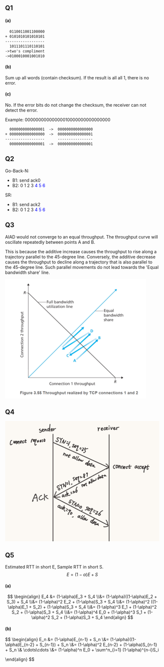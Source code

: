 ## Q1

#### (a)

```
  0110011001100000
+ 0101010101010101
------------------
  1011101110110101
->two's compliment
->0100010001001010
```

#### (b)

Sum up all words (contain checksum). If the result is all all 1, there is no error. 

#### (c)

No. If the error bits do not change the checksum, the receiver can not detect the error.

Example: 00000000000000010000000000000000

```
  0000000000000001  ->  0000000000000000
+ 0000000000000000  ->  0000000000000001
------------------      ----------------
  0000000000000001  ->  0000000000000001
```



## Q2

Go-Back-N:

- B1: send ack0
- B2: 0 1 2 3  <font color="blue">4 5 6</font>

SR:

- B1: send ack2
- B2: 0 1 2 3  <font color="blue">4 5 6</font>

## Q3

AIAD would not converge to an equal throughput. The throughput curve will oscillate repeatedly between points A and B.

This is because the additive increase causes the throughput to rise along a trajectory parallel to the 45-degree line. Conversely, the additive decrease causes the throughput to decline along a trajectory that is also parallel to the 45-degree line.  Such parallel movements do not lead towards the 'Equal bandwidth share' line.

![image-20231126165931572](Q3.png)

## Q4

<img src="Q4.jpg" style="zoom:50%;" />



## Q5

Estimated RTT in short E, Sample RTT in short S.
$$
E = (1-\alpha)E + S
$$

#### (a)

$$
\begin{align}
E_4 &= (1-\alpha)E_3 + S_4
\\&= (1-\alpha)((1-\alpha)E_2 + S_3) + S_4 
\\&= (1-\alpha)^2 E_2 + (1-\alpha)S_3 + S_4
\\&= (1-\alpha)^2 ((1-\alpha)E_1 + S_2) + (1-\alpha)S_3 + S_4
\\&= (1-\alpha)^3 E_1 + (1-\alpha)^2 S_2 + (1-\alpha)S_3 + S_4
\\&= (1-\alpha)^4 E_0 + (1-\alpha)^3 S_1 + (1-\alpha)^2 S_2 + (1-\alpha)S_3 + S_4
\end{align}
$$

#### (b)

$$
\begin{align}
E_n &= (1-\alpha)E_{n-1} + S_n
\\&= (1-\alpha)((1-\alpha)E_{n-2} + S_{n-1}) + S_n 
\\&= (1-\alpha)^2 E_{n-2} + (1-\alpha)S_{n-1} + S_n
\\& \cdots\cdots
\\&= (1-\alpha)^n E_0 + \sum^n_{i=1} (1-\alpha)^{n-i}S_i

\end{align}
$$











